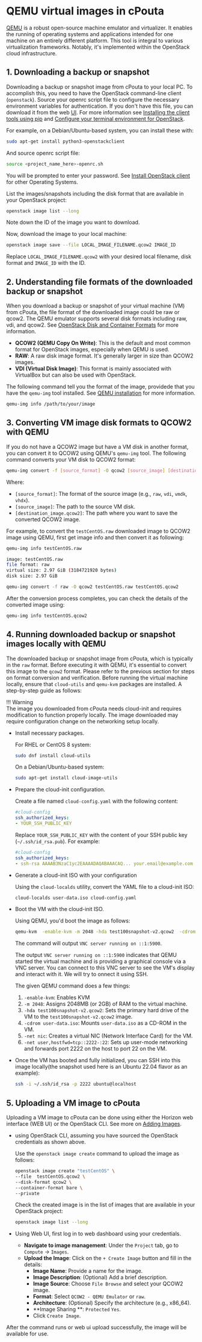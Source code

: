 # QEMU virtual images in cPouta

[QEMU](https://www.qemu.org/docs/master/about/index.html) is a robust open-source machine emulator and virtualizer. It enables the running of operating systems and applications intended for one machine on an entirely different platform. This tool is integral to various virtualization frameworks. Notably, it's implemented within the OpenStack cloud infrastructure.

## 1. Downloading a backup or snapshot

Downloading a backup or snapshot image from cPouta to your local PC. To accomplish this, you need to have the OpenStack command-line client (`openstack`). Source your openrc script file to configure the necessary environment variables for authentication. If you don't have this file, you can download it from the web [UI](https://pouta.csc.fi/). For more information see [Installing the client tools using pip](install-client.md) and [Configure your terminal environment for OpenStack](install-client.md).

For example, on a Debian/Ubuntu-based system, you can install these with:

```bash
sudo apt-get install python3-openstackclient 
```
And  source openrc script file:

```bash
source <project_name_here>-openrc.sh
```

You will be prompted to enter your password. See [Install OpenStack client](install-client.md) for other Operating Systems.

List the images/snapshots including the disk format that are available in your OpenStack project:

```bash
openstack image list --long
```

Note down the ID of the image you want to download.

Now, download the image to your local machine:

```bash
openstack image save --file LOCAL_IMAGE_FILENAME.qcow2 IMAGE_ID
```

Replace `LOCAL_IMAGE_FILENAME.qcow2` with your desired local filename, disk format  and `IMAGE_ID` with the ID.

## 2. Understanding file formats of the downloaded backup or snapshot

When you download a backup or snapshot of your virtual machine (VM) from cPouta, the file format of the downloaded image could be raw or qcow2. The QEMU emulator supports several disk formats including raw, vdi, and qcow2. See [OpenStack Disk and Container Formats](https://docs.openstack.org/glance/rocky/user/formats.html) for more information.

- **QCOW2 (QEMU Copy On Write)**: This is the default and most common format for OpenStack images, especially when QEMU is used.
- **RAW**: A raw disk image format. It's generally larger in size than QCOW2 images.
- **VDI (Virtual Disk Image)**: This format is mainly associated with VirtualBox but can also be used with OpenStack.

The following command tell you the format of the image, providede that you have the `qemu-img` tool installed. See [QEMU installation](https://www.qemu.org/download/#linux) for more information.

```bash
qemu-img info /path/to/your/image
```

## 3. Converting VM image disk formats to QCOW2 with QEMU

If you do not have a QCOW2 image but have a VM disk in another format, you can convert it to QCOW2 using QEMU's `qemu-img` tool. The following command 
converts  your VM disk to QCOW2 format:

```bash
qemu-img convert -f [source_format] -O qcow2 [source_image] [destination_image.qcow2]
```    

Where:

- `[source_format]`: The format of the source image (e.g., `raw`, `vdi`, `vmdk`, `vhdx`).
- `[source_image]`: The path to the source VM disk.
- `[destination_image.qcow2]`: The path where you want to save the converted QCOW2 image.

For example, to convert the `testCentOS.raw` downloaded image to QCOW2 image using QEMU, first get image info and then convert it as following:

```bash
qemu-img info testCentOS.raw 

image: testCentOS.raw
file format: raw
virtual size: 2.97 GiB (3184721920 bytes)
disk size: 2.97 GiB
```

```bash
qemu-img convert -f raw -O qcow2 testCentOS.raw testCentOS.qcow2
```

After the conversion process completes, you can check the details of the converted image using:

```bash
qemu-img info testCentOS.qcow2
```

## 4. Running downloaded backup or snapshot images locally with QEMU

The downloaded backup or snapshot image from cPouta, which is typically in the `raw` format. Before executing it with QEMU, it's essential to convert this image to the `qcow2` format. Please refer to the previous section for steps on format conversion and verification. Before running the virtual machine locally, ensure that `cloud-utils` and `qemu-kvm` packages are installed. A step-by-step guide as follows:

!!! Warning  
    The image you downloaded from cPouta needs cloud-init and requires modification to function properly locally. The image downloaded may require configuration change on the networking setup locally.

- Install necessary packages.
    
    For RHEL or CentOS 8 system:

    ```bash
    sudo dnf install cloud-utils
    ```

    On a Debian/Ubuntu-based system:

    ```bash
    sudo apt-get install cloud-image-utils
    ```

- Prepare the cloud-init configuration.

    Create a file named `cloud-config.yaml` with the following content:

    ```yaml
    #cloud-config
    ssh_authorized_keys:
    - YOUR_SSH_PUBLIC_KEY
    ```

    Replace `YOUR_SSH_PUBLIC_KEY` with the content of your SSH public key (`~/.ssh/id_rsa.pub`). For example:

    ```yaml
    #cloud-config
    ssh_authorized_keys:
    - ssh-rsa AAAAB3NzaC1yc2EAAAADAQABAAACAQ... your.email@example.com
    ```

- Generate a cloud-init ISO with your configuration

    Using the `cloud-localds` utility, convert the YAML file to a cloud-init ISO:

    ```bash
    cloud-localds user-data.iso cloud-config.yaml
    ```

-  Boot the VM with the cloud-init ISO.
  
    Using QEMU, you'd boot the image as follows:

    ```bash
    qemu-kvm  -enable-kvm -m 2048 -hda test100snapshot-v2.qcow2  -cdrom user-data.iso -net nic -net user,hostfwd=tcp::2222-:22
    ```

    The command will output `VNC server running on ::1:5900`.

    The output `VNC server running on ::1:5900` indicates that QEMU started the virtual machine and is providing a graphical console via a VNC server. You can connect to this VNC server to see the VM's display and interact with it. We will try to onnect it using SSH.

    The given QEMU command does a few things:

    1. `-enable-kvm`: Enables KVM 
    2. `-m 2048`: Assigns 2048MB (or 2GB) of RAM to the virtual machine.
    3. `-hda test100snapshot-v2.qcow2`: Sets the primary hard drive of the VM to the `test100snapshot-v2.qcow2` image.
    4. `-cdrom user-data.iso`: Mounts `user-data.iso` as a CD-ROM in the VM.
    5. `-net nic`: Creates a virtual NIC (Network Interface Card) for the VM.
    6. `-net user,hostfwd=tcp::2222-:22`: Sets up user-mode networking and forwards port 2222 on the host to port 22 on the VM. 

- Once the VM has booted and fully initialized, you can SSH into this image locally(the snapshot used here is an Ubuntu 22.04 flavor as an example):

    ```bash
    ssh -i ~/.ssh/id_rsa -p 2222 ubuntu@localhost
    ```
## 5. Uploading a VM image to cPouta

Uploading a VM image to cPouta can be done using either the Horizon web interface (WEB UI) or the OpenStack CLI. See more on [Adding Images](adding-images.md).

- using OpenStack CLI, assuming you have sourced the OpenStack credentials as shown above.

    Use the `openstack image create` command to upload the image as follows:

    ```bash
    openstack image create "testCentOS" \
    --file  testCentOS.qcow2 \
    --disk-format qcow2 \
    --container-format bare \
    --private
    ```

    Check the created image is in the list of images that are available in your OpenStack project:

    ```bash
    openstack image list --long
    ```

- Using Web UI, first log in to web dashboard using your credentials.

    - **Navigate to image management**: Under the `Project` tab, go to `Compute` -> `Images`.
    -  **Upload the Image**: Click on the `+ Create Image` button and fill in the details:
        - **Image Name**: Provide a name for the image.
        - **Image Description**: (Optional) Add a brief description.
        - **Image Source**: Choose `File Browse` and select your QCOW2 image.
        - **Format**: Select `QCOW2 - QEMU Emulator` or `raw`.
        - **Architecture**: (Optional) Specify the architecture (e.g., x86_64).
        - **Image Sharing **: `Protected` `Yes`.
        - Click `Create Image`.
  
After the command runs or web ui upload successfully, the image will be available for use.
